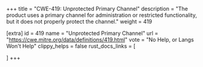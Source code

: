+++
title = "CWE-419: Unprotected Primary Channel"
description	= "The product uses a primary channel for administration or restricted functionality, but it does not properly protect the channel."
weight = 419

[extra]
id = 419
name = "Unprotected Primary Channel"
url = "https://cwe.mitre.org/data/definitions/419.html"
vote = "No Help, or Langs Won't Help"
clippy_helps = false
rust_docs_links = [
	
]
+++

